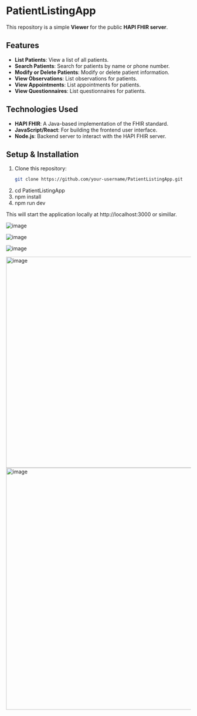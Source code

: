 # PatientListingApp

This repository is a simple **Viewer** for the public **HAPI FHIR server**.

## Features

- **List Patients**: View a list of all patients.
- **Search Patients**: Search for patients by name or phone number.
- **Modify or Delete Patients**: Modify or delete patient information.
- **View Observations**: List observations for patients.
- **View Appointments**: List appointments for patients.
- **View Questionnaires**: List questionnaires for patients.

## Technologies Used

- **HAPI FHIR**: A Java-based implementation of the FHIR standard.
- **JavaScript/React**: For building the frontend user interface.
- **Node.js**: Backend server to interact with the HAPI FHIR server.

## Setup & Installation

1. Clone this repository:
   ```bash
   git clone https://github.com/your-username/PatientListingApp.git

2. cd PatientListingApp
3. npm install
4. npm run dev

This will start the application locally at http://localhost:3000 or simillar.


![image](https://github.com/user-attachments/assets/c8c67d46-89a3-4b60-90fd-e11e29e18f70)






![image](https://github.com/user-attachments/assets/f46d501a-d492-4e96-b7e5-ce4b038e3833)






![image](https://github.com/user-attachments/assets/eb3ef4e5-a8aa-48d4-a4ef-afe144ea370b)






<img width="575" alt="image" src="https://github.com/user-attachments/assets/a977bdbf-c466-4791-aede-577cd619ff78" />






<img width="659" alt="image" src="https://github.com/user-attachments/assets/f31eefd7-baf8-4179-8f78-3988d6bdccf1" />

